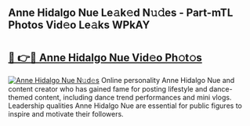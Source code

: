 ## Anne Hidalgo Nue Le𝚊k𝚎d N𝚞𝚍es - Part-mTL Photos Vid𝚎o Le𝚊ks WPkAY

# <h2><a href="http://fb52mrh.evod.top/?m=Anne+Hidalgo+Nue">🔗 👉🔴 Anne Hidalgo Nue Vid𝚎o Ph𝚘t𝚘s</a></h2>

[![Anne Hidalgo Nue N𝚞d𝚎s](https://i.imgur.com/8V9OHl7.gif)](http://fb52mrh.evod.top/?m=Anne+Hidalgo+Nue)
Online personality Anne Hidalgo Nue and content creator who has gained fame for posting lifestyle and dance-themed content, including dance trend performances and mini vlogs. Leadership qualities Anne Hidalgo Nue are essential for public figures to inspire and motivate their followers. 
